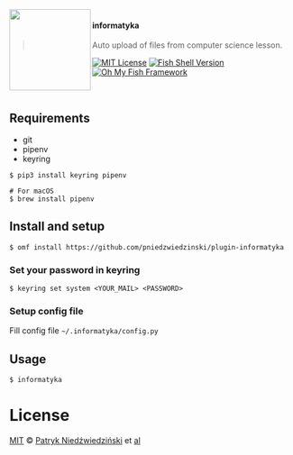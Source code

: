 <img src="https://cdn.rawgit.com/oh-my-fish/oh-my-fish/e4f1c2e0219a17e2c748b824004c8d0b38055c16/docs/logo.svg" align="left" width="144px" height="144px"/>

#### informatyka

> Auto upload of files from computer science lesson.

[![MIT License](https://img.shields.io/badge/license-MIT-007EC7.svg?style=flat-square)](/LICENSE)
[![Fish Shell Version](https://img.shields.io/badge/fish-v2.2.0-007EC7.svg?style=flat-square)](https://fishshell.com)
[![Oh My Fish Framework](https://img.shields.io/badge/Oh%20My%20Fish-Framework-007EC7.svg?style=flat-square)](https://www.github.com/oh-my-fish/oh-my-fish)

<br/>

## Requirements

- git
- pipenv
- keyring

```fish
$ pip3 install keyring pipenv

# For macOS
$ brew install pipenv
```

## Install and setup

```fish
$ omf install https://github.com/pniedzwiedzinski/plugin-informatyka
```

### Set your password in keyring

```fish
$ keyring set system <YOUR_MAIL> <PASSWORD>
```

### Setup config file

Fill config file `~/.informatyka/config.py`

## Usage

```fish
$ informatyka
```

# License

[MIT][mit] © [Patryk Niedźwiedziński][author] et [al][contributors]

[mit]: https://opensource.org/licenses/MIT
[author]: https://github.com/pniedzwiedzinski
[contributors]: https://github.com/pniedzwiedzinski/plugin-informatyka/graphs/contributors
[omf-link]: https://www.github.com/oh-my-fish/oh-my-fish
[license-badge]: https://img.shields.io/badge/license-MIT-007EC7.svg?style=flat-square
